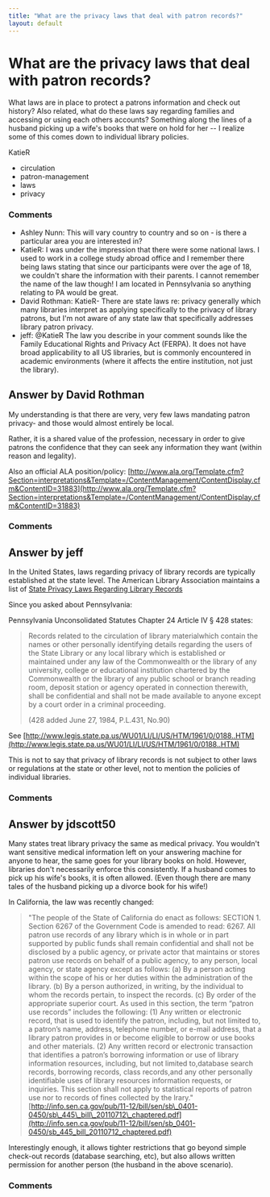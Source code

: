```yaml
---
title: "What are the privacy laws that deal with patron records?"
layout: default
---
```

What are the privacy laws that deal with patron records?
=====================
What laws are in place to protect a patrons information and check out
history? Also related, what do these laws say regarding families and
accessing or using each others accounts? Something along the lines of a
husband picking up a wife's books that were on hold for her -- I realize
some of this comes down to individual library policies.

KatieR

<ul class="tags"><li class="tag">circulation</li><li class="tag">patron-management</li><li class="tag">laws</li><li class="tag">privacy</li></ul>

### Comments ###
* Ashley Nunn: This will vary country to country and so on - is there a particular area
you are interested in?
* KatieR: I was under the impression that there were some national laws. I used to
work in a college study abroad office and I remember there being laws
stating that since our participants were over the age of 18, we couldn't
share the information with their parents. I cannot remember the name of
the law though! I am located in Pennsylvania so anything relating to PA
would be great.
* David Rothman: KatieR- There are state laws re: privacy generally which many libraries
interpret as applying specifically to the privacy of library patrons,
but I'm not aware of any state law that specifically addresses library
patron privacy.
* jeff: @KatieR The law you describe in your comment sounds like the Family
Educational Rights and Privacy Act (FERPA). It does not have broad
applicability to all US libraries, but is commonly encountered in
academic environments (where it affects the entire institution, not just
the library).


Answer by David Rothman
----------------
My understanding is that there are very, very few laws mandating patron
privacy- and those would almost entirely be local.

Rather, it is a shared value of the profession, necessary in order to
give patrons the confidence that they can seek any information they want
(within reason and legality).

Also an official ALA position/policy:
[http://www.ala.org/Template.cfm?Section=interpretations&Template=/ContentManagement/ContentDisplay.cfm&ContentID=31883](http://www.ala.org/Template.cfm?Section=interpretations&Template=/ContentManagement/ContentDisplay.cfm&ContentID=31883)

### Comments ###

Answer by jeff
----------------
In the United States, laws regarding privacy of library records are
typically established at the state level. The American Library
Association maintains a list of [State Privacy Laws Regarding Library
Records](http://www.ala.org/offices/oif/ifgroups/stateifcchairs/stateifcinaction/stateprivacy)

Since you asked about Pennsylvania:

Pennsylvania Unconsolidated Statutes Chapter 24 Article IV § 428 states:

> Records related to the circulation of library materialwhich contain
> the names or other personally identifying details regarding the users
> of the State Library or any local library which is established or
> maintained under any law of the Commonwealth or the library of any
> university, college or educational institution chartered by the
> Commonwealth or the library of any public school or branch reading
> room, deposit station or agency operated in connection therewith,
> shall be confidential and shall not be made available to anyone except
> by a court order in a criminal proceeding.
>
> (428 added June 27, 1984, P.L.431, No.90)

See
[http://www.legis.state.pa.us/WU01/LI/LI/US/HTM/1961/0/0188..HTM](http://www.legis.state.pa.us/WU01/LI/LI/US/HTM/1961/0/0188..HTM)

This is not to say that privacy of library records is not subject to
other laws or regulations at the state or other level, not to mention
the policies of individual libraries.

### Comments ###

Answer by jdscott50
----------------
Many states treat library privacy the same as medical privacy. You
wouldn't want sensitive medical information left on your answering
machine for anyone to hear, the same goes for your library books on
hold. However, libraries don't necessarily enforce this consistently. If
a husband comes to pick up his wife's books, it is often allowed. (Even
though there are many tales of the husband picking up a divorce book for
his wife!)

In California, the law was recently changed:

> "The people of the State of California do enact as follows: SECTION 1.
> Section 6267 of the Government Code is amended to read: 6267. All
> patron use records of any library which is in whole or in part
> supported by public funds shall remain confidential and shall not be
> disclosed by a public agency, or private actor that maintains or
> stores patron use records on behalf of a public agency, to any person,
> local agency, or state agency except as follows: (a) By a person
> acting within the scope of his or her duties within the administration
> of the library. (b) By a person authorized, in writing, by the
> individual to whom the records pertain, to inspect the records. (c) By
> order of the appropriate superior court. As used in this section, the
> term “patron use records” includes the following: (1) Any written or
> electronic record, that is used to identify the patron, including, but
> not limited to, a patron’s name, address, telephone number, or e-mail
> address, that a library patron provides in or become eligible to
> borrow or use books and other materials. (2) Any written record or
> electronic transaction that identifies a patron’s borrowing
> information or use of library information resources, including, but
> not limited to,database search records, borrowing records, class
> records,and any other personally identifiable uses of library
> resources information requests, or inquiries. This section shall not
> apply to statistical reports of patron use nor to records of fines
> collected by the lrary."
> [http://info.sen.ca.gov/pub/11-12/bill/sen/sb\_0401-0450/sb\_445\_bill\_20110712\_chaptered.pdf](http://info.sen.ca.gov/pub/11-12/bill/sen/sb_0401-0450/sb_445_bill_20110712_chaptered.pdf)

Interestingly enough, it allows tighter restrictions that go beyond
simple check-out records (database searching, etc), but also allows
written permission for another person (the husband in the above
scenario).

### Comments ###


